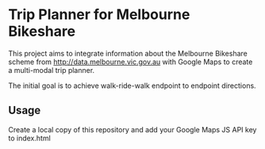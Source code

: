 Trip Planner for Melbourne Bikeshare
====================================

This project aims to integrate information about the Melbourne Bikeshare scheme from http://data.melbourne.vic.gov.au with Google Maps to create a multi-modal trip planner.

The initial goal is to achieve walk-ride-walk endpoint to endpoint directions.

Usage
-----
Create a local copy of this repository and add your Google Maps JS API key to index.html

